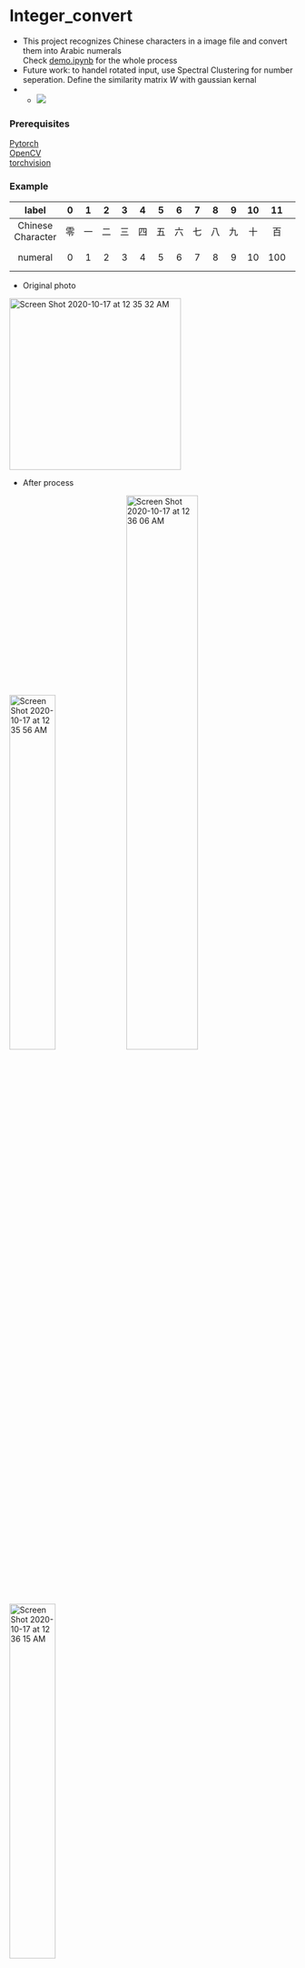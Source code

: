 # Integer_convert

- This project recognizes Chinese characters in a image file and convert them into Arabic numerals  
Check [demo.ipynb](https://github.com/CChenLi/integer_convert/blob/main/demo.ipynb) for the whole process 
- Future work: to handel rotated input, use Spectral Clustering for number seperation. Define the similarity matrix $W$ with gaussian kernal
 - - <img src="https://latex.codecogs.com/gif.latex?w_{ij}=exp(-\frac{||x_i-x_j||^2}{2 \sigma^2})" />


### Prerequisites

[Pytorch](https://pytorch.org/)  
[OpenCV](https://opencv.org/)  
[torchvision](https://pytorch.org/docs/stable/torchvision/index.html)  

### Example

 | label            | 0 | 1 | 2 | 3 | 4 | 5 | 6 | 7 | 8 | 9 | 10 | 11 | 12 | 13 | 14 |
|:-----------------:|:-:|:-:|:-:|:-:|:-:|:-:|:-:|:-:|:-:|:-:|:-:|:-:|:-:|:-:|:-:|
| Chinese Character | 零 | 一| 二 | 三 | 四 | 五 | 六 | 七 | 八 | 九 | 十 | 百 | 千 | 万 | 亿 |
| numeral           | 0 | 1 | 2 | 3 | 4 | 5 | 6 | 7 | 8 | 9 | 10 | 100 | 1000 | 10000 | 10-e8 |

- Original photo
<img width="302" alt="Screen Shot 2020-10-17 at 12 35 32 AM" src="https://user-images.githubusercontent.com/63531857/96331349-67639500-1011-11eb-9973-3d97b9bcff67.png">

- After process
<img width="40%" alt="Screen Shot 2020-10-17 at 12 35 56 AM" src="https://user-images.githubusercontent.com/63531857/96331379-8f52f880-1011-11eb-9372-2dca1236f291.png">
<img width="50%" alt="Screen Shot 2020-10-17 at 12 36 06 AM" src="https://user-images.githubusercontent.com/63531857/96331378-8eba6200-1011-11eb-81b8-f115e44b7bf9.png">
<img width="40%" alt="Screen Shot 2020-10-17 at 12 36 15 AM" src="https://user-images.githubusercontent.com/63531857/96331377-8e21cb80-1011-11eb-8791-2639067cea12.png">

### Training Dataset
[Chinese MNIST](https://www.kaggle.com/gpreda/chinese-mnist/discussion/173101)


### Files
- `demo.ipynb` a example to show how the program works.
- `src/`
  - `model.py` Defination of `class IntRec`, the model trained to convert chinese character to Arabic numerals.
  - `utils.py` 
    - Implementation of `DataLoader`, which load image files from dataset into tensor of shape   
    `[batch, channel, height, width]` along with groundtruth label
    - `HelperFunc` a class of helper function to extract single characters from each image
  - `train.py` traning loops for the model, aumomatically use [cuda](https://developer.nvidia.com/cuda-downloads) if availiable. Tracking training and validation accuracy in `train_acc.pickle` and `valid_acc.pickle`
- `data/` containing training data images and a csv file `chinese_mnist.csv`, which contains paths to images and labels.
- `pictures/` the program will read image files from this folder and produce prediction


## Author

* **Chen Li** - *Initial work* - 

